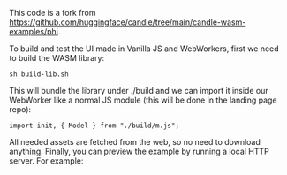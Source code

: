 This code is a fork from https://github.com/huggingface/candle/tree/main/candle-wasm-examples/phi.

To build and test the UI made in Vanilla JS and WebWorkers, first we need to build the WASM library:

```
sh build-lib.sh
```

This will bundle the library under ./build and we can import it inside our WebWorker like a normal JS module (this will be done in the landing page repo):

```
import init, { Model } from "./build/m.js";
```

All needed assets are fetched from the web, so no need to download anything. Finally, you can preview the example by running a local HTTP server. For example:




